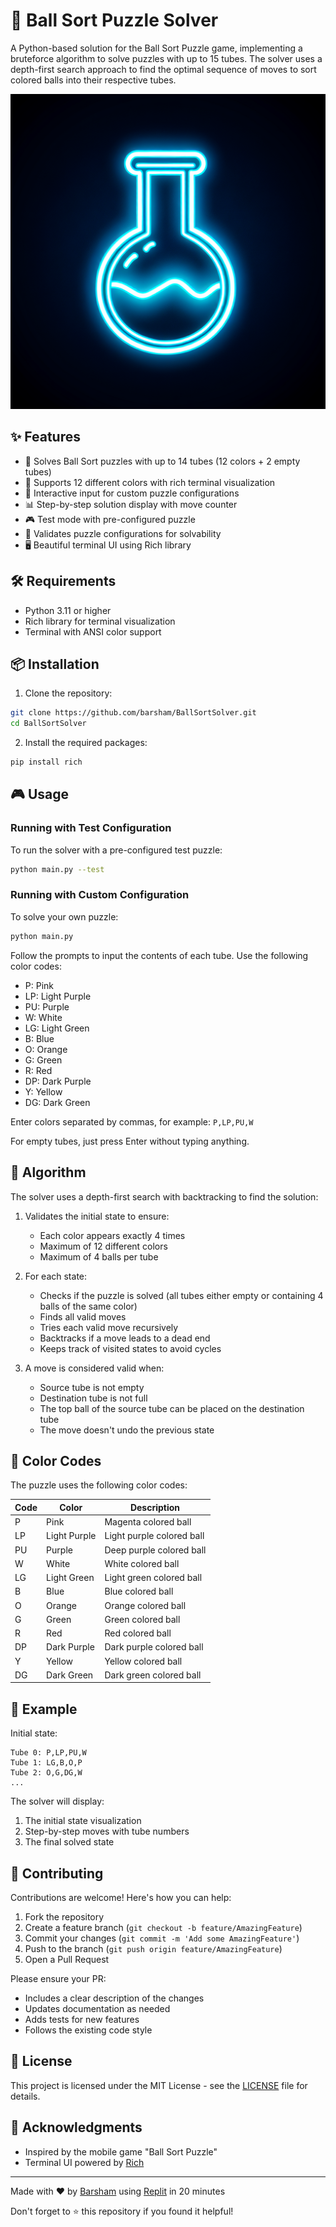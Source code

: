 # 🧩 Ball Sort Puzzle Solver

A Python-based solution for the Ball Sort Puzzle game, implementing a bruteforce algorithm to solve puzzles with up to 15 tubes. The solver uses a depth-first search approach to find the optimal sequence of moves to sort colored balls into their respective tubes.

![Ball Sort Puzzle](generated-icon.png)

## ✨ Features

- 🎯 Solves Ball Sort puzzles with up to 14 tubes (12 colors + 2 empty tubes)
- 🎨 Supports 12 different colors with rich terminal visualization
- 🔄 Interactive input for custom puzzle configurations
- 📊 Step-by-step solution display with move counter
- 🎮 Test mode with pre-configured puzzle
- 🎯 Validates puzzle configurations for solvability
- 🖥️ Beautiful terminal UI using Rich library

## 🛠️ Requirements

- Python 3.11 or higher
- Rich library for terminal visualization
- Terminal with ANSI color support

## 📦 Installation

1. Clone the repository:
```bash
git clone https://github.com/barsham/BallSortSolver.git
cd BallSortSolver
```

2. Install the required packages:
```bash
pip install rich
```

## 🎮 Usage

### Running with Test Configuration

To run the solver with a pre-configured test puzzle:

```bash
python main.py --test
```

### Running with Custom Configuration

To solve your own puzzle:

```bash
python main.py
```

Follow the prompts to input the contents of each tube. Use the following color codes:

- P: Pink
- LP: Light Purple
- PU: Purple
- W: White
- LG: Light Green
- B: Blue
- O: Orange
- G: Green
- R: Red
- DP: Dark Purple
- Y: Yellow
- DG: Dark Green

Enter colors separated by commas, for example: `P,LP,PU,W`

For empty tubes, just press Enter without typing anything.

## 🧮 Algorithm

The solver uses a depth-first search with backtracking to find the solution:

1. Validates the initial state to ensure:
   - Each color appears exactly 4 times
   - Maximum of 12 different colors
   - Maximum of 4 balls per tube

2. For each state:
   - Checks if the puzzle is solved (all tubes either empty or containing 4 balls of the same color)
   - Finds all valid moves
   - Tries each valid move recursively
   - Backtracks if a move leads to a dead end
   - Keeps track of visited states to avoid cycles

3. A move is considered valid when:
   - Source tube is not empty
   - Destination tube is not full
   - The top ball of the source tube can be placed on the destination tube
   - The move doesn't undo the previous state

## 🎨 Color Codes

The puzzle uses the following color codes:

| Code | Color | Description |
|------|-------|-------------|
| P | Pink | Magenta colored ball |
| LP | Light Purple | Light purple colored ball |
| PU | Purple | Deep purple colored ball |
| W | White | White colored ball |
| LG | Light Green | Light green colored ball |
| B | Blue | Blue colored ball |
| O | Orange | Orange colored ball |
| G | Green | Green colored ball |
| R | Red | Red colored ball |
| DP | Dark Purple | Dark purple colored ball |
| Y | Yellow | Yellow colored ball |
| DG | Dark Green | Dark green colored ball |

## 📝 Example

Initial state:
```
Tube 0: P,LP,PU,W
Tube 1: LG,B,O,P
Tube 2: O,G,DG,W
...
```

The solver will display:
1. The initial state visualization
2. Step-by-step moves with tube numbers
3. The final solved state

## 🤝 Contributing

Contributions are welcome! Here's how you can help:

1. Fork the repository
2. Create a feature branch (`git checkout -b feature/AmazingFeature`)
3. Commit your changes (`git commit -m 'Add some AmazingFeature'`)
4. Push to the branch (`git push origin feature/AmazingFeature`)
5. Open a Pull Request

Please ensure your PR:
- Includes a clear description of the changes
- Updates documentation as needed
- Adds tests for new features
- Follows the existing code style

## 📄 License

This project is licensed under the MIT License - see the [LICENSE](LICENSE) file for details.

## 🙏 Acknowledgments

- Inspired by the mobile game "Ball Sort Puzzle"
- Terminal UI powered by [Rich](https://github.com/Textualize/rich)

---

Made with ❤️ by [Barsham](https://github.com/barsham) using [Replit](https://replit.com/) in 20 minutes

Don't forget to ⭐ this repository if you found it helpful!
